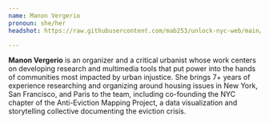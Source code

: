```yaml
---
name: Manon Vergerio
pronoun: she/her
headshot: https://raw.githubusercontent.com/mab253/unlock-nyc-web/main/uploads/30-compressed.png

---
```

**Manon Vergerio** is an organizer and a critical urbanist whose work centers on developing research and multimedia tools that put power into the hands of communities most impacted by urban injustice. She brings 7+ years of experience researching and organizing around housing issues in New York, San Francisco, and Paris to the team, including co-founding the NYC chapter of the Anti-Eviction Mapping Project, a data visualization and storytelling collective documenting the eviction crisis.